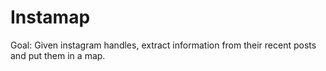# Instamap

Goal: Given instagram handles, extract information from their recent posts and put them in a map.
